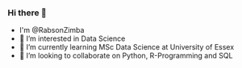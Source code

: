 ### Hi there 👋

- I'm @RabsonZimba
- 👀 I’m interested in Data Science
- 🌱 I’m currently learning MSc Data Science at University of Essex 
- 👯 I’m looking to collaborate on Python, R-Programming and SQL   




<!--
**RabsonZimba/RabsonZimba** is a ✨ _special_ ✨ repository because its `README.md` (this file) appears on your GitHub profile.

Here are some ideas to get you started:

- 🔭 I’m currently working on ...
- 🌱 I’m currently learning ...
- 👯 I’m looking to collaborate on ...
- 🤔 I’m looking for help with ...
- 💬 Ask me about ...
- 📫 How to reach me: ...
- 😄 Pronouns: ...
- ⚡ Fun fact: ...
-->
